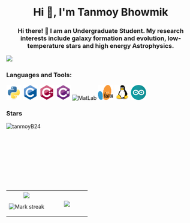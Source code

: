 <h1 align="center">Hi 👋, I'm Tanmoy Bhowmik</h1>
<h3 align="center">Hi there! 👋 I am an Undergraduate Student. My research interests include galaxy formation and evolution, low-temperature stars and high energy Astrophysics.</h3>
<div> <a href="https://github.com/tanmoyB24" target="_blank"><img src="https://img.shields.io/badge/GitHub-100000?style=for-the-badge&logo=github&logoColor=white" target="_blank"></a>
</div><h3 align="left">Languages and Tools:</h3>
<p align="left">
<img src="https://raw.githubusercontent.com/teamedwardforever/Readme-Generator/71f25dd8b98329b168142a6b782a107b75eab178/svg/Skills/Languages/python-original.svg" alt="Python" width="40" height="40"/>
<img src="https://raw.githubusercontent.com/teamedwardforever/Readme-Generator/71f25dd8b98329b168142a6b782a107b75eab178/svg/Skills/Languages/c-original.svg" alt="C" width="40" height="40"/>
<img src="https://raw.githubusercontent.com/teamedwardforever/Readme-Generator/71f25dd8b98329b168142a6b782a107b75eab178/svg/Skills/Languages/cplusplus-original.svg" alt="CPP" width="40" height="40"/>
<img src="https://raw.githubusercontent.com/teamedwardforever/Readme-Generator/71f25dd8b98329b168142a6b782a107b75eab178/svg/Skills/Languages/csharp-original.svg" alt="Csharp" width="40" height="40"/>
<img src="https://dl.dropboxusercontent.com/s/6e7hk06wzjp3j52/Matlab_Logo.png" alt="MatLab" width="40" height="40"/>
<img src="https://raw.githubusercontent.com/teamedwardforever/Readme-Generator/71f25dd8b98329b168142a6b782a107b75eab178/svg/Skills/ML/Scikit_learn_logo_small.svg" alt="Scikit" width="40" height="40"/>
<img src="https://raw.githubusercontent.com/teamedwardforever/Readme-Generator/71f25dd8b98329b168142a6b782a107b75eab178/svg/Skills/Other/linux-original.svg" alt="Linux" width="40" height="40"/>
<img src="https://raw.githubusercontent.com/teamedwardforever/Readme-Generator/71f25dd8b98329b168142a6b782a107b75eab178/svg/Skills/Other/arduino-1.svg" alt="Arduino" width="40" height="40"/>
</p>

<h3 align="left">Stars</h3>
<img align="left" height="180em" src="https://github-readme-stats.vercel.app/api/top-langs/?username=tanmoyB24&layout=compact&theme=prussian" alt=tanmoyB24 />


<table><tbody><tr border="none"><td width="50%" align="center">
<img align="center" src="https://readme-stats-fork-mauve.vercel.app/api/?username=tanmoyB24&theme=dark&show_icons=true&count_private=true">

<img alt="Mark streak" src="https://github-readme-streak-stats-five-roan.vercel.app?user=tanmoyB24&theme=dark"></td><td width="50%" align="center">
<img align="center" src="https://readme-stats-fork-mauve.vercel.app/api/top-langs/?username=tanmoyB24&theme=dark&hide_border=false&no-bg=true&no-frame=true&langs_count=6"></td></tr></tbody></table>

